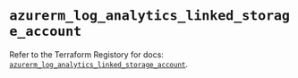 # `azurerm_log_analytics_linked_storage_account`

Refer to the Terraform Registory for docs: [`azurerm_log_analytics_linked_storage_account`](https://registry.terraform.io/providers/hashicorp/azurerm/3.81.0/docs/resources/log_analytics_linked_storage_account).
